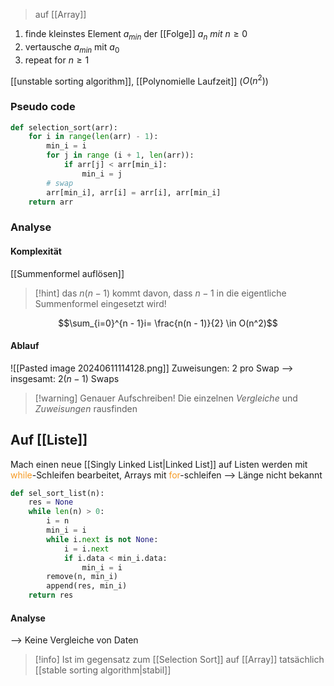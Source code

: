 > auf [[Array]]
1. finde kleinstes Element $a_{min}$ der [[Folge]] $a_{n}\ mit\ n \geq 0$
2. vertausche $a_{min}$ mit $a_{0}$
3. repeat for $n \geq 1$

[[unstable sorting algorithm]], [[Polynomielle Laufzeit]] ($O(n^{2})$)
### Pseudo code

```python
def selection_sort(arr):
	for i in range(len(arr) - 1):
		min_i = i
		for j in range (i + 1, len(arr)):
			if arr[j] < arr[min_i]:
				min_i = j
		# swap
		arr[min_i], arr[i] = arr[i], arr[min_i]
	return arr
```



### Analyse
#### Komplexität
[[Summenformel auflösen]]
> [!hint] das $n(n-1)$ kommt davon, dass $n - 1$ in die eigentliche Summenformel eingesetzt wird!


$$\sum_{i=0}^{n - 1}i= \frac{n(n - 1)}{2} \in O(n^2)$$

#### Ablauf
![[Pasted image 20240611114128.png]]
Zuweisungen: 2 pro Swap
--> insgesamt: $2(n - 1)$ Swaps

> [!warning] Genauer Aufschreiben! 
> Die einzelnen _Vergleiche_ und _Zuweisungen_ rausfinden


## Auf [[Liste]]
Mach einen neue [[Singly Linked List|Linked List]] auf
Listen werden mit <span style="color:rgb(245, 154, 35)">while</span>-Schleifen bearbeitet, Arrays mit <span style="color:rgb(245, 154, 35)">for</span>-schleifen
--> Länge nicht bekannt
```python
def sel_sort_list(n):
	res = None
	while len(n) > 0:
		i = n
		min_i = i
		while i.next is not None:
			i = i.next
			if i.data < min_i.data:
				min_i = i
		remove(n, min_i)
		append(res, min_i)
	return res
```

#### Analyse
--> Keine Vergleiche von Daten
> [!info] Ist im gegensatz zum [[Selection Sort]] auf [[Array]] tatsächlich [[stable sorting algorithm|stabil]] 